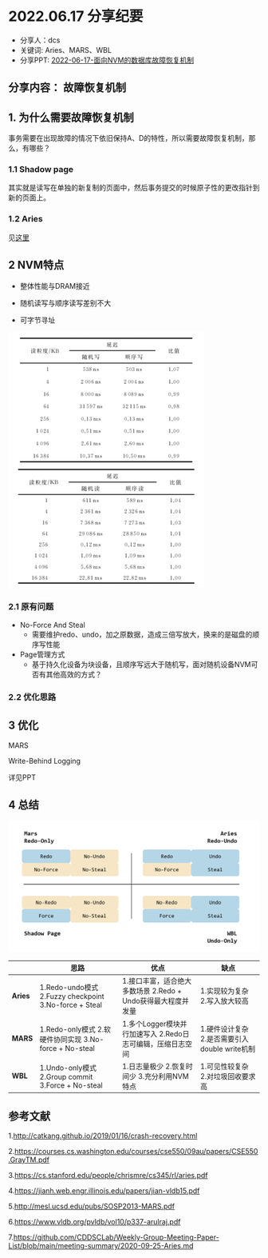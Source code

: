 # 2022.06.17 分享纪要

- 分享人：dcs
- 关键词: Aries、MARS、WBL
- 分享PPT: [2022-06-17-面向NVM的数据库故障恢复机制](./slides/2022-06-17-面向NVM的数据库故障恢复机制.pdf)

## 分享内容： 故障恢复机制

## 1. 为什么需要故障恢复机制

事务需要在出现故障的情况下依旧保持A、D的特性，所以需要故障恢复机制，那么，有哪些？

### 1.1 Shadow page

其实就是读写在单独的新复制的页面中，然后事务提交的时候原子性的更改指针到新的页面上。

### 1.2 Aries

见[这里](./2020-09-25-Aries.md)

## 2 NVM特点

- 整体性能与DRAM接近

- 随机读写与顺序读写差别不大

- 可字节寻址



<img src="./imgs/image-20220620092808781.png" alt="image-20220620092808781" style="zoom:50%;" />

### 2.1 原有问题

- No-Force And Steal
  - 需要维护redo、undo，加之原数据，造成三倍写放大，换来的是磁盘的顺序写性能
- Page管理方式
  - 基于持久化设备为块设备，且顺序写远大于随机写，面对随机设备NVM可否有其他高效的方式？

### 2.2 优化思路



## 3 优化

MARS

Write-Behind Logging

详见PPT



## 4 总结

<img src="./imgs/image-20220620093612587.png" alt="image-20220620093612587" style="zoom:67%;" />



|           | **思路**                                                  | **优点**                                                     | **缺点**                                       |
| --------- | --------------------------------------------------------- | ------------------------------------------------------------ | ---------------------------------------------- |
| **Aries** | 1.Redo-undo模式  2.Fuzzy  checkpoint  3.No-force  + Steal | 1.接口丰富，适合绝大多数场景  2.Redo  + Undo获得最大程度并发量 | 1.实现较为复杂  2.写入放大较高                 |
| **MARS**  | 1.Redo-only模式  2.软硬件协同实现  3.No-force  + No-steal | 1.多个Logger模块并行加速写入  2.Redo日志可编辑，压缩日志空间 | 1.硬件设计复杂  2.是否需要引入double write机制 |
| **WBL**   | 1.Undo-only模式  2.Group  commit  3.Force  + No-steal     | 1.日志量极少  2.恢复时间少  3.充分利用NVM特点                | 1.可见性较复杂  2.对垃圾回收要求高             |


## 参考文献

1.http://catkang.github.io/2019/01/16/crash-recovery.html

2.https://courses.cs.washington.edu/courses/cse550/09au/papers/CSE550.GrayTM.pdf

3.https://cs.stanford.edu/people/chrismre/cs345/rl/aries.pdf

4.https://jianh.web.engr.illinois.edu/papers/jian-vldb15.pdf

5.http://mesl.ucsd.edu/pubs/SOSP2013-MARS.pdf

6.https://www.vldb.org/pvldb/vol10/p337-arulraj.pdf

7.https://github.com/CDDSCLab/Weekly-Group-Meeting-Paper-List/blob/main/meeting-summary/2020-09-25-Aries.md
